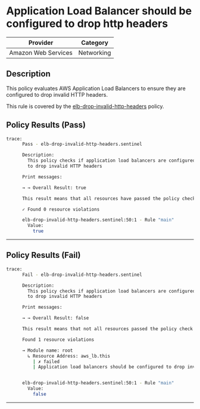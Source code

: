 # Application Load Balancer should be configured to drop http headers

| Provider            | Category     |
|---------------------|--------------|
| Amazon Web Services | Networking   |

## Description

This policy evaluates AWS Application Load Balancers to ensure they are configured to drop invalid HTTP headers. 

This rule is covered by the [elb-drop-invalid-http-headers](../../policies/elb-drop-invalid-http-headers.sentinel) policy.

## Policy Results (Pass)
```bash
trace:
      Pass - elb-drop-invalid-http-headers.sentinel

      Description:
        This policy checks if application load balancers are configured
        to drop invalid HTTP headers

      Print messages:

      → → Overall Result: true

      This result means that all resources have passed the policy check for the policy elb-drop-invalid-http-headers.

      ✓ Found 0 resource violations

      elb-drop-invalid-http-headers.sentinel:50:1 - Rule "main"
        Value:
          true
```

---

## Policy Results (Fail)
```bash
trace:
      Fail - elb-drop-invalid-http-headers.sentinel

      Description:
        This policy checks if application load balancers are configured
        to drop invalid HTTP headers

      Print messages:

      → → Overall Result: false

      This result means that not all resources passed the policy check and the protected behavior is not allowed for the policy elb-drop-invalid-http-headers.

      Found 1 resource violations

      → Module name: root
        ↳ Resource Address: aws_lb.this
          | ✗ failed
          | Application load balancers should be configured to drop invalid HTTP headers. Refer to https://docs.aws.amazon.com/securityhub/latest/userguide/elb-controls.html#elb-4 for more details.


      elb-drop-invalid-http-headers.sentinel:50:1 - Rule "main"
        Value:
          false
```

---